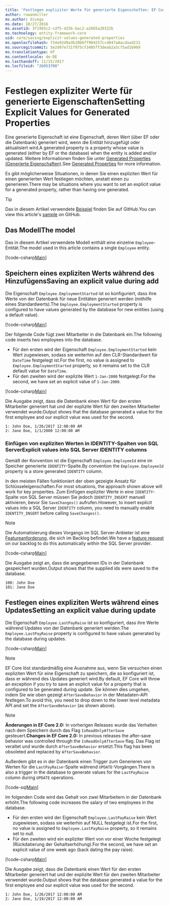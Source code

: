 ```yaml
---
title: 'Festlegen expliziter Werte für generierte Eigenschaften: EF Core'
author: rowanmiller
ms.author: divega
ms.date: 10/27/2016
ms.assetid: 3f1993c2-cdf5-425b-bac2-a2665a20322b
ms.technology: entity-framework-core
uid: core/saving/explicit-values-generated-properties
ms.openlocfilehash: f34e92d9a3b10b6ff904257ccd047a8acdaad231
ms.sourcegitcommit: 5e2d97e731f975cf3405ff3deab2a3c75ad1b969
ms.translationtype: HT
ms.contentlocale: de-DE
ms.lasthandoff: 11/15/2017
ms.locfileid: "26053700"
---
```

# <a name="setting-explicit-values-for-generated-properties"></a><span data-ttu-id="d0bf8-102">Festlegen expliziter Werte für generierte Eigenschaften</span><span class="sxs-lookup"><span data-stu-id="d0bf8-102">Setting Explicit Values for Generated Properties</span></span>

<span data-ttu-id="d0bf8-103">Eine generierte Eigenschaft ist eine Eigenschaft, deren Wert (über EF oder die Datenbank) generiert wird, wenn die Entität hinzugefügt oder aktualisiert wird.</span><span class="sxs-lookup"><span data-stu-id="d0bf8-103">A generated property is a property whose value is generated (either by EF or the database) when the entity is added and/or updated.</span></span> <span data-ttu-id="d0bf8-104">Weitere Informationen finden Sie unter [Generated Properties (Generierte Eigenschaften)](../modeling/generated-properties.md).</span><span class="sxs-lookup"><span data-stu-id="d0bf8-104">See [Generated Properties](../modeling/generated-properties.md) for more information.</span></span>

<span data-ttu-id="d0bf8-105">Es gibt möglicherweise Situationen, in denen Sie einen expliziten Wert für einen generierten Wert festlegen möchten, anstatt einen zu generieren.</span><span class="sxs-lookup"><span data-stu-id="d0bf8-105">There may be situations where you want to set an explicit value for a generated property, rather than having one generated.</span></span>

> [!TIP]  
> <span data-ttu-id="d0bf8-106">Das in diesem Artikel verwendete [Beispiel](https://github.com/aspnet/EntityFramework.Docs/tree/master/samples/core/Saving/Saving/ExplicitValuesGenerateProperties/) finden Sie auf GitHub.</span><span class="sxs-lookup"><span data-stu-id="d0bf8-106">You can view this article's [sample](https://github.com/aspnet/EntityFramework.Docs/tree/master/samples/core/Saving/Saving/ExplicitValuesGenerateProperties/) on GitHub.</span></span>

## <a name="the-model"></a><span data-ttu-id="d0bf8-107">Das Modell</span><span class="sxs-lookup"><span data-stu-id="d0bf8-107">The model</span></span>

<span data-ttu-id="d0bf8-108">Das in diesem Artikel verwendete Modell enthält eine einzelne `Employee`-Entität.</span><span class="sxs-lookup"><span data-stu-id="d0bf8-108">The model used in this article contains a single `Employee` entity.</span></span>

[!code-csharp[Main](../../../samples/core/Saving/Saving/ExplicitValuesGenerateProperties/Employee.cs#Sample)]

## <a name="saving-an-explicit-value-during-add"></a><span data-ttu-id="d0bf8-109">Speichern eines expliziten Werts während des Hinzufügens</span><span class="sxs-lookup"><span data-stu-id="d0bf8-109">Saving an explicit value during add</span></span>

<span data-ttu-id="d0bf8-110">Die Eigenschaft `Employee.EmploymentStarted` ist so konfiguriert, dass ihre Werte von der Datenbank für neue Entitäten generiert werden (mithilfe eines Standardwerts).</span><span class="sxs-lookup"><span data-stu-id="d0bf8-110">The `Employee.EmploymentStarted` property is configured to have values generated by the database for new entities (using a default value).</span></span>

[!code-csharp[Main](../../../samples/core/Saving/Saving/ExplicitValuesGenerateProperties/EmployeeContext.cs#EmploymentStarted)]

<span data-ttu-id="d0bf8-111">Der folgende Code fügt zwei Mitarbeiter in die Datenbank ein.</span><span class="sxs-lookup"><span data-stu-id="d0bf8-111">The following code inserts two employees into the database.</span></span>
* <span data-ttu-id="d0bf8-112">Für den ersten wird der Eigenschaft `Employee.EmploymentStarted` kein Wert zugewiesen, sodass sie weiterhin auf den CLR-Standardwert für `DateTime` festgelegt ist.</span><span class="sxs-lookup"><span data-stu-id="d0bf8-112">For the first, no value is assigned to `Employee.EmploymentStarted` property, so it remains set to the CLR default value for `DateTime`.</span></span>
* <span data-ttu-id="d0bf8-113">Für den zweiten wird der explizite Wert `1-Jan-2000` festgelegt.</span><span class="sxs-lookup"><span data-stu-id="d0bf8-113">For the second, we have set an explicit value of `1-Jan-2000`.</span></span>

[!code-csharp[Main](../../../samples/core/Saving/Saving/ExplicitValuesGenerateProperties/Sample.cs#EmploymentStarted)]

<span data-ttu-id="d0bf8-114">Die Ausgabe zeigt, dass die Datenbank einen Wert für den ersten Mitarbeiter generiert hat und der explizite Wert für den zweiten Mitarbeiter verwendet wurde.</span><span class="sxs-lookup"><span data-stu-id="d0bf8-114">Output shows that the database generated a value for the first employee and our explicit value was used for the second.</span></span>

``` Console
1: John Doe, 1/26/2017 12:00:00 AM
2: Jane Doe, 1/1/2000 12:00:00 AM
```

### <a name="explicit-values-into-sql-server-identity-columns"></a><span data-ttu-id="d0bf8-115">Einfügen von expliziten Werten in IDENTITY-Spalten von SQL Server</span><span class="sxs-lookup"><span data-stu-id="d0bf8-115">Explicit values into SQL Server IDENTITY columns</span></span>

<span data-ttu-id="d0bf8-116">Gemäß der Konvention ist die Eigenschaft `Employee.EmployeeId` eine im Speicher generierte `IDENTITY`-Spalte.</span><span class="sxs-lookup"><span data-stu-id="d0bf8-116">By convention the `Employee.EmployeeId` property is a store generated `IDENTITY` column.</span></span>

<span data-ttu-id="d0bf8-117">In den meisten Fällen funktioniert der oben gezeigte Ansatz für Schlüsseleigenschaften.</span><span class="sxs-lookup"><span data-stu-id="d0bf8-117">For most situations, the approach shown above will work for key properties.</span></span> <span data-ttu-id="d0bf8-118">Zum Einfügen expliziter Werte in eine `IDENTITY`-Spalte von SQL Server müssen Sie jedoch `IDENTITY_INSERT` manuell aktivieren, bevor Sie `SaveChanges()` aufrufen.</span><span class="sxs-lookup"><span data-stu-id="d0bf8-118">However, to insert explicit values into a SQL Server `IDENTITY` column, you need to manually enable `IDENTITY_INSERT` before calling `SaveChanges()`.</span></span>

> [!NOTE]  
> <span data-ttu-id="d0bf8-119">Die Automatisierung dieses Vorgangs im SQL Server-Anbieter ist eine [Featureanforderung](https://github.com/aspnet/EntityFramework/issues/703), die sich im Backlog befindet.</span><span class="sxs-lookup"><span data-stu-id="d0bf8-119">We have a [feature request](https://github.com/aspnet/EntityFramework/issues/703) on our backlog to do this automatically within the SQL Server provider.</span></span>

[!code-csharp[Main](../../../samples/core/Saving/Saving/ExplicitValuesGenerateProperties/Sample.cs#EmployeeId)]

<span data-ttu-id="d0bf8-120">Die Ausgabe zeigt an, dass die angegebenen IDs in der Datenbank gespeichert wurden.</span><span class="sxs-lookup"><span data-stu-id="d0bf8-120">Output shows that the supplied ids were saved to the database.</span></span>

``` Console
100: John Doe
101: Jane Doe
```

## <a name="setting-an-explicit-value-during-update"></a><span data-ttu-id="d0bf8-121">Festlegen eines expliziten Werts während eines Updates</span><span class="sxs-lookup"><span data-stu-id="d0bf8-121">Setting an explicit value during update</span></span>

<span data-ttu-id="d0bf8-122">Die Eigenschaft `Employee.LastPayRaise` ist so konfiguriert, dass ihre Werte während Updates von der Datenbank generiert werden.</span><span class="sxs-lookup"><span data-stu-id="d0bf8-122">The `Employee.LastPayRaise` property is configured to have values generated by the database during updates.</span></span>

[!code-csharp[Main](../../../samples/core/Saving/Saving/ExplicitValuesGenerateProperties/EmployeeContext.cs#LastPayRaise)]

> [!NOTE]  
> <span data-ttu-id="d0bf8-123">EF Core löst standardmäßig eine Ausnahme aus, wenn Sie versuchen einen expliziten Wert für eine Eigenschaft zu speichern, die so konfiguriert ist, dass er während des Updates generiert wird.</span><span class="sxs-lookup"><span data-stu-id="d0bf8-123">By default, EF Core will throw an exception if you try to save an explicit value for a property that is configured to be generated during update.</span></span> <span data-ttu-id="d0bf8-124">Sie können dies umgehen, indem Sie wie oben gezeigt `AfterSaveBehavior` in der Metadaten-API festlegen.</span><span class="sxs-lookup"><span data-stu-id="d0bf8-124">To avoid this, you need to drop down to the lower level metadata API and set the `AfterSaveBehavior` (as shown above).</span></span>

> [!NOTE]  
> <span data-ttu-id="d0bf8-125">**Änderungen in EF Core 2.0:** In vorherigen Releases wurde das Verhalten nach dem Speichern durch das Flag `IsReadOnlyAfterSave` gesteuert.</span><span class="sxs-lookup"><span data-stu-id="d0bf8-125">**Changes in EF Core 2.0:** In previous releases the after-save behavior was controlled through the `IsReadOnlyAfterSave` flag.</span></span> <span data-ttu-id="d0bf8-126">Das Flag ist veraltet und wurde durch `AfterSaveBehavior` ersetzt.</span><span class="sxs-lookup"><span data-stu-id="d0bf8-126">This flag has been obsoleted and replaced by `AfterSaveBehavior`.</span></span>

<span data-ttu-id="d0bf8-127">Außerdem gibt es in der Datenbank einen Trigger zum Generieren von Werten für die `LastPayRaise`-Spalte während `UPDATE`-Vorgängen.</span><span class="sxs-lookup"><span data-stu-id="d0bf8-127">There is also a trigger in the database to generate values for the `LastPayRaise` column during `UPDATE` operations.</span></span>

[!code-sql[Main](../../../samples/core/Saving/Saving/ExplicitValuesGenerateProperties/employee_UPDATE.sql)]

<span data-ttu-id="d0bf8-128">Im folgenden Code wird das Gehalt von zwei Mitarbeitern in der Datenbank erhöht.</span><span class="sxs-lookup"><span data-stu-id="d0bf8-128">The following code increases the salary of two employees in the database.</span></span>
* <span data-ttu-id="d0bf8-129">Für den ersten wird der Eigenschaft `Employee.LastPayRaise` kein Wert zugewiesen, sodass sie weiterhin auf NULL festgelegt ist.</span><span class="sxs-lookup"><span data-stu-id="d0bf8-129">For the first, no value is assigned to `Employee.LastPayRaise` property, so it remains set to null.</span></span>
* <span data-ttu-id="d0bf8-130">Für den zweiten wird ein expliziter Wert von vor einer Woche festgelegt (Rückdatierung der Gehaltserhöhung).</span><span class="sxs-lookup"><span data-stu-id="d0bf8-130">For the second, we have set an explicit value of one week ago (back dating the pay raise).</span></span>

[!code-csharp[Main](../../../samples/core/Saving/Saving/ExplicitValuesGenerateProperties/Sample.cs#LastPayRaise)]

<span data-ttu-id="d0bf8-131">Die Ausgabe zeigt, dass die Datenbank einen Wert für den ersten Mitarbeiter generiert hat und der explizite Wert für den zweiten Mitarbeiter verwendet wurde.</span><span class="sxs-lookup"><span data-stu-id="d0bf8-131">Output shows that the database generated a value for the first employee and our explicit value was used for the second.</span></span>

``` Console
1: John Doe, 1/26/2017 12:00:00 AM
2: Jane Doe, 1/19/2017 12:00:00 AM
```
